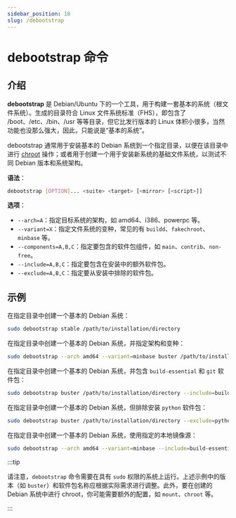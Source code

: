 ```yaml
---
sidebar_position: 18
slug: /debootstrap
---
```


# debootstrap 命令



## 介绍

**debootstrap** 是 Debian/Ubuntu 下的一个工具，用于构建一套基本的系统（根文件系统）。生成的目录符合 Linux 文件系统标准（FHS），即包含了 /boot、/etc、/bin、/usr 等等目录，但它比发行版本的 Linux 体积小很多，当然功能也没那么强大，因此，只能说是“基本的系统”。

debootstrap 通常用于安装基本的 Debian 系统到一个指定目录，以便在该目录中进行 [chroot](/linux-command/chroot) 操作；或者用于创建一个用于安装新系统的基础文件系统，以测试不同 Debian 版本和系统架构。

**语法**：

```bash
debootstrap [OPTION]... <suite> <target> [<mirror> [<script>]]
```

**选项**：

- `--arch=A`：指定目标系统的架构，如 amd64、i386、powerpc 等。
- `--variant=X`：指定文件系统的变种，常见的有 `buildd`、`fakechroot`、`minbase` 等。
- `--components=A,B,C`：指定要包含的软件包组件，如 `main`、`contrib`、`non-free`。
- `--include=A,B,C`：指定要包含在安装中的额外软件包。
- `--exclude=A,B,C`：指定要从安装中排除的软件包。



## 示例

在指定目录中创建一个基本的 Debian 系统：

```bash
sudo debootstrap stable /path/to/installation/directory
```

在指定目录中创建一个基本的 Debian 系统，并指定架构和变种：

```bash
sudo debootstrap --arch amd64 --variant=minbase buster /path/to/installation/directory
```

在指定目录中创建一个基本的 Debian 系统，并包含 `build-essential` 和 `git` 软件包：

```bash
sudo debootstrap buster /path/to/installation/directory --include=build-essential,git
```

在指定目录中创建一个基本的 Debian 系统，但排除安装 `python` 软件包：

```bash
sudo debootstrap buster /path/to/installation/directory --exclude=python
```

在指定目录中创建一个基本的 Debian 系统，使用指定的本地镜像源：

```bash
sudo debootstrap --arch amd64 --variant=minbase --include=build-essential,git,locales buster /path/to/installation/directory http://ftp.us.debian.org/debian
```

:::tip

请注意，`debootstrap` 命令需要在具有 `sudo` 权限的系统上运行。上述示例中的版本（如 `buster`）和软件包名称应根据实际需求进行调整。此外，要在创建的 Debian 系统中进行 chroot，你可能需要额外的配置，如 `mount`、`chroot` 等。

:::

